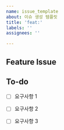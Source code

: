 ```yaml
---
name: issue_template
about: 이슈 생성 템플릿
title: 'feat:'
labels: ''
assignees: ''

---
```


## Feature Issue
<!-- 어떤 기능을 개발할지 적어주세요 -->

## To-do
<!-- 어떤 일들을 해야할지 적어주세요 -->
- [ ] 요구사항 1

- [ ] 요구사항 2

- [ ] 요구사항 3
